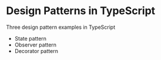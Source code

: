 # Design Patterns in TypeScript

Three design pattern examples in TypeScript
- State pattern
- Observer pattern
- Decorator pattern

